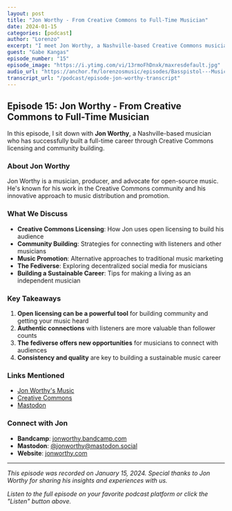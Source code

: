 ```yaml
---
layout: post
title: "Jon Worthy - From Creative Commons to Full-Time Musician"
date: 2024-01-15
categories: [podcast]
author: "Lorenzo"
excerpt: "I meet Jon Worthy, a Nashville-based Creative Commons musician who has built a successful career through open licensing and community building."
guest: "Gabe Kangas"
episode_number: "15"
episode_image: "https://i.ytimg.com/vi/13rmoFhDnxk/maxresdefault.jpg"
audio_url: "https://anchor.fm/lorenzosmusic/episodes/Basspistol---Music--Promotion-and-Navigating-The-Fediverse-e369vbj"
transcript_url: "/podcast/episode-jon-worthy-transcript"
---
```


## Episode 15: Jon Worthy - From Creative Commons to Full-Time Musician

In this episode, I sit down with **Jon Worthy**, a Nashville-based musician who has successfully built a full-time career through Creative Commons licensing and community building.

### About Jon Worthy

Jon Worthy is a musician, producer, and advocate for open-source music. He's known for his work in the Creative Commons community and his innovative approach to music distribution and promotion.

### What We Discuss

- **Creative Commons Licensing**: How Jon uses open licensing to build his audience
- **Community Building**: Strategies for connecting with listeners and other musicians
- **Music Promotion**: Alternative approaches to traditional music marketing
- **The Fediverse**: Exploring decentralized social media for musicians
- **Building a Sustainable Career**: Tips for making a living as an independent musician

### Key Takeaways

1. **Open licensing can be a powerful tool** for building community and getting your music heard
2. **Authentic connections** with listeners are more valuable than follower counts
3. **The fediverse offers new opportunities** for musicians to connect with audiences
4. **Consistency and quality** are key to building a sustainable music career

### Links Mentioned

- [Jon Worthy's Music](https://jonworthy.bandcamp.com)
- [Creative Commons](https://creativecommons.org)
- [Mastodon](https://joinmastodon.org)

### Connect with Jon

- **Bandcamp**: [jonworthy.bandcamp.com](https://jonworthy.bandcamp.com)
- **Mastodon**: [@jonworthy@mastodon.social](https://mastodon.social/@jonworthy)
- **Website**: [jonworthy.com](https://jonworthy.com)

---

*This episode was recorded on January 15, 2024. Special thanks to Jon Worthy for sharing his insights and experiences with us.*

*Listen to the full episode on your favorite podcast platform or click the "Listen" button above.*
